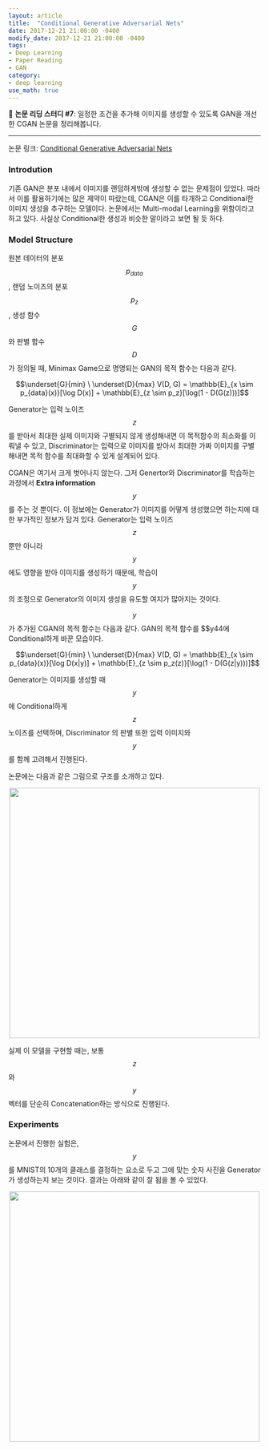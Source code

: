 ```yaml
---
layout: article
title:  "Conditional Generative Adversarial Nets"
date: 2017-12-21 21:00:00 -0400
modify_date: 2017-12-21 21:00:00 -0400
tags:
- Deep Learning
- Paper Reading
- GAN
category: 
- deep learning
use_math: true
---
```

:memo: __논문 리딩 스터디 #7__: 일정한 조건을 추가해 이미지를 생성할 수 있도록 GAN을 개선한 CGAN 논문을 정리해봅니다.

<!--more-->
-----
논문 링크: [Conditional Generative Adversarial Nets](https://arxiv.org/pdf/1411.1784.pdf)

### Introdution
기존 GAN은 분포 내에서 이미지를 랜덤하게밖에 생성할 수 없는 문제점이 있었다. 따라서 이를 활용하기에는 많은 제약이 따랐는데, CGAN은 이를 타개하고 Conditional한 이미지 생성을 추구하는 모델이다. 논문에서는 Multi-modal Learning을 위함이라고 하고 있다. 사실상 Conditional한 생성과 비슷한 말이라고 보면 될 듯 하다.

### Model Structure
원본 데이터의 분포 $$p_{data}$$, 랜덤 노이즈의 분포 $$p_z$$, 생성 함수 $$G$$ 와 판별 함수 $$D$$가 정의될 때, Minimax Game으로 명명되는 GAN의 목적 함수는 다음과 같다.

$$\underset{G}{min} \ \underset{D}{max} V(D, G) = \mathbb{E}_{x \sim p_{data}(x)}[\log D(x)] + \mathbb{E}_{z \sim p_z}[\log(1 - D(G(z)))]$$

Generator는 입력 노이즈 $$z$$를 받아서 최대한 실제 이미지와 구별되지 않게 생성해내면 이 목적함수의 최소화를 이뤄낼 수 있고, Discriminator는 입력으로 이미지를 받아서 최대한 가짜 이미지를 구별해내면 목적 함수를 최대화할 수 있게 설계되어 있다.

CGAN은 여기서 크게 벗어나지 않는다. 그저 Genertor와 Discriminator를 학습하는 과정에서 __Extra information__ $$y$$를 주는 것 뿐이다. 이 정보에는 Generator가 이미지를 어떻게 생성했으면 하는지에 대한 부가적인 정보가 담겨 있다. Generator는 입력 노이즈 $$z$$ 뿐만 아니라 $$y$$ 에도 영향을 받아 이미지를 생성하기 때문에, 학습이$$y$$의 조정으로 Generator의 이미지 생성을 유도할 여지가 많아지는 것이다.

$$y$$가 추가된 CGAN의 목적 함수는 다음과 같다. GAN의 목적 함수를 $$y44에 Conditional하게 바꾼 모습이다.

$$\underset{G}{min} \ \underset{D}{max} V(D, G) = \mathbb{E}_{x \sim p_{data}(x)}[\log D(x|y)] + \mathbb{E}_{z \sim p_z(z)}[\log(1 - D(G(z|y)))]$$

Generator는 이미지를 생성할 때 $$y$$에 Conditional하게 $$z$$ 노이즈를 선택하며, Discriminator 의 판별 또한 입력 이미지와 $$y$$를 함께 고려해서 진행된다.

논문에는 다음과 같은 그림으로 구조를 소개하고 있다.

<p align="center"><image width="500" src="/assets/posts/images/CGAN/figure1.PNG"/></p>

실제 이 모델을 구현할 때는, 보통 $$z$$와 $$y$$  벡터를 단순히 Concatenation하는 방식으로 진행된다.

### Experiments

논문에서 진행한 실험은, $$y$$를 MNIST의 10개의 클래스를 결정하는 요소로 두고 그에 맞는 숫자 사진을 Generator가 생성하는지 보는 것이다. 결과는 아래와 같이 잘 됨을 볼 수 있었다.

<p align="center"><image width="500" src="/assets/posts/images/CGAN/figure2.PNG"/></p>

